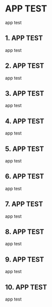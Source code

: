 # APP TEST
app test

## 1. APP TEST
app test

## 2. APP TEST
app test

## 3. APP TEST
app test

## 4. APP TEST
app test

## 5. APP TEST
app test

## 6. APP TEST
app test

## 7. APP TEST
app test

## 8. APP TEST
app test

## 9. APP TEST
app test

## 10. APP TEST
app test
